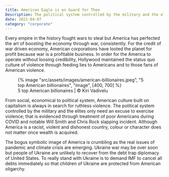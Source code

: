 ```yaml
---
title: American Eagle is on Guard for Thee
Description: The political system controlled by the military and the elites only need an excuse to exercise violence
date: 2021-04-07
category: "corporate"
---
```


Every empire in the history fought wars to steal but America has perfected the art of boosting the economy through war, consistently. For the credit of war driven economy, American corporations have looted the planet for profit because war is a profitable business. In order for the America to operate without loosing credibility, Hollywood maintained the status quo culture of violence through feeding lies to Americans and to those fans of American violence.

<!-- excerpt -->

<figure>
{% image "src/assets/images/american-billionaires.jpeg", "5 top American billionaires", "image", [400, 700] %}
<figcaption>5 top American billionaires | © Kiri Vadivelu</figcaption>
</figure>

From social, economical to political system, American culture built on capitalism is always in search for ruthless violence. The political system controlled by the military and the elites only need an excuse to exercise violence; that is evidenced through treatment of poor Americans during COVID and notable Will Smith and Chris Rock slapping incident. Although America is a racist, violent and dishonest country, colour or character does not matter once wealth is acquired.

The bogus symbolic image of America is crumbling as the real issues of pandemic and climate crisis are emerging. Ukraine war may be over soon but people of Ukraine are unlikely to recover from the debt trap diplomacy of United States. To really stand with Ukraine is to demand IMF to cancel all debts immediately so that children of Ukraine are protected from American oligarchy.
